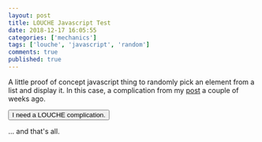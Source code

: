 ```yaml
---
layout: post
title: LOUCHE Javascript Test
date: 2018-12-17 16:05:55
categories: ['mechanics']
tags: ['louche', 'javascript', 'random']
comments: true
published: true
---
```


A little proof of concept javascript thing to randomly pick an element from a list and display it. In this case, a complication from my [post](https://exposit.github.io/katamoiran/2018/11/29/complication-panic/) a couple of weeks ago.

<!--more-->

<script src="{{ site.baseurl }}/js/ran.js" type="text/javascript"></script>
<script>

var chart = ['Locality.~ Something specifically related to the current environment happens. The building\'s now on fire. The ground collapses. It\'s flooding. Moonquake!','Offer.~ Offer a bargain, an extra, or a perk for a cost. Offer a better position, with risk. Offer a temptation.','Unexpected danger.~ Make something up or roll it up at random. Tie it in if you want now or worry about how it fits in later.','Callback.~ Use something they\'ve given you. A backstory element. An off-handed comment. Gear. A character sheet aspect.','Harm.~ Deal damage, pain, or misery as the fiction dictates.','End something.~ End an ongoing effect, bonus, or fictional advantage. Take a resource away, with \"resource\" used in the Trollbabe sense -- something you possess, whether it\'s a piece of gear, an ability, or an ally.']

</script>

<button id="getrandom" value="Random" onclick="randomElement('ranelem',chart);">I need a LOUCHE complication.</button>

<p><span id="ranelem_head" style="font-size:16px;font-weight:bold;"></span></p>
<p><span id="ranelem_body" style="font-size:14px;"></span></p>

... and that's all.
